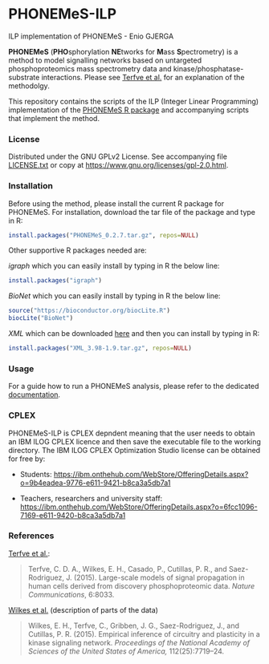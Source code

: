 # PHONEMeS-ILP
ILP implementation of PHONEMeS - Enio GJERGA

**PHONEMeS** (**PHO**sphorylation **NE**tworks for **M**ass **S**pectrometry) is a method to model signalling networks based on untargeted phosphoproteomics mass spectrometry data and kinase/phosphatase-substrate interactions. 
Please see [Terfve et al.](http://www.nature.com/articles/ncomms9033) for an explanation of the methodolgy.

This repository contains the scripts of the ILP (Integer Linear Programming) implementation of the [PHONEMeS R package](https://github.com/saezlab/PHONEMeS/tree/master/Package) and accompanying scripts that implement the method.

### License

Distributed under the GNU GPLv2 License. See accompanying file [LICENSE.txt](https://github.com/saezlab/PHONEMeS/blob/master/LICENSE.txt) or copy at https://www.gnu.org/licenses/gpl-2.0.html.

### Installation

Before using the method, please install the current R package for PHONEMeS. For installation, download the tar file of the package and type in R:

```R
install.packages("PHONEMeS_0.2.7.tar.gz", repos=NULL)
```

Other supportive R packages needed are:

*igraph* which you can easily install by typing in R the below line:
```R
install.packages("igraph")
```

*BioNet* which you can easily install by typing in R the below line:
```R
source("https://bioconductor.org/biocLite.R")
biocLite("BioNet")
```

*XML* which can be downloaded [here](https://cran.r-project.org/src/contrib/XML_3.98-1.9.tar.gz) and then you can install by typing in R:

```R
install.packages("XML_3.98-1.9.tar.gz", repos=NULL)
```

### Usage

For a guide how to run a PHONEMeS analysis, please refer to the dedicated [documentation](https://github.com/saezlab/PHONEMeS-ILP/tree/master/Examples).

### CPLEX

PHONEMeS-ILP is CPLEX depndent meaning that the user needs to obtain an IBM ILOG CPLEX licence and then save the executable file to the working directory. The IBM ILOG CPLEX Optimization Studio license can be obtained for free by:

* Students: https://ibm.onthehub.com/WebStore/OfferingDetails.aspx?o=9b4eadea-9776-e611-9421-b8ca3a5db7a1

* Teachers, researchers and university staff: https://ibm.onthehub.com/WebStore/OfferingDetails.aspx?o=6fcc1096-7169-e611-9420-b8ca3a5db7a1

### References

[Terfve et al.](http://www.nature.com/articles/ncomms9033):

> Terfve, C. D. A., Wilkes, E. H., Casado, P., Cutillas, P. R., and Saez-Rodriguez, J. (2015). Large-scale models of signal propagation in human cells derived from discovery phosphoproteomic data. *Nature Communications*, 6:8033.

[Wilkes et al.](http://www.pnas.org/content/112/25/7719.abstract) (description of parts of the data)

> Wilkes, E. H., Terfve, C., Gribben, J. G., Saez-Rodriguez, J., and Cutillas, P. R. (2015). Empirical inference of circuitry and plasticity in a kinase signaling network. *Proceedings of the National Academy of Sciences of the United States of America,* 112(25):7719–24.
